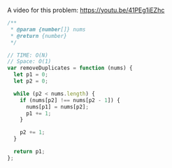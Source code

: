 A video for this problem: https://youtu.be/41PEg1iEZhc

```js
/**
 * @param {number[]} nums
 * @return {number}
 */

// TIME: O(N)
// Space: O(1)
var removeDuplicates = function (nums) {
  let p1 = 0;
  let p2 = 0;

  while (p2 < nums.length) {
    if (nums[p2] !== nums[p2 - 1]) {
      nums[p1] = nums[p2];
      p1 += 1;
    }

    p2 += 1;
  }

  return p1;
};
```

